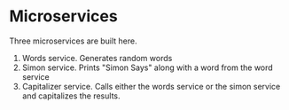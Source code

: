 # Microservices

Three microservices are built here.

1. Words service. Generates random words
2. Simon service. Prints "Simon Says" along with a word from the word service
3. Capitalizer service. Calls either the words service or the simon service and capitalizes the results. 
